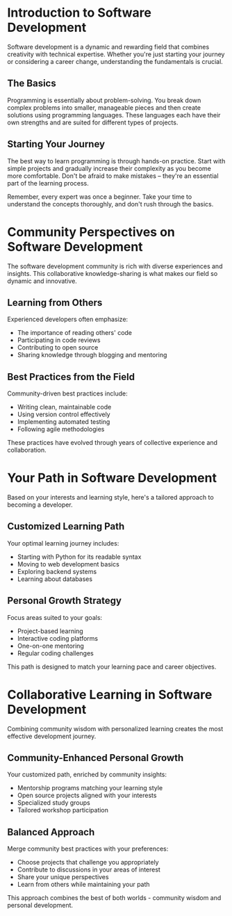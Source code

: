 <!-- DEFAULT START -->
# Introduction to Software Development

Software development is a dynamic and rewarding field that combines creativity with technical expertise. Whether you're just starting your journey or considering a career change, understanding the fundamentals is crucial.

## The Basics

Programming is essentially about problem-solving. You break down complex problems into smaller, manageable pieces and then create solutions using programming languages. These languages each have their own strengths and are suited for different types of projects.

## Starting Your Journey

The best way to learn programming is through hands-on practice. Start with simple projects and gradually increase their complexity as you become more comfortable. Don't be afraid to make mistakes – they're an essential part of the learning process.

Remember, every expert was once a beginner. Take your time to understand the concepts thoroughly, and don't rush through the basics.
<!-- DEFAULT END -->

<!-- CONTRIBUTIONS START -->
# Community Perspectives on Software Development

The software development community is rich with diverse experiences and insights. This collaborative knowledge-sharing is what makes our field so dynamic and innovative.

## Learning from Others

Experienced developers often emphasize:
- The importance of reading others' code
- Participating in code reviews
- Contributing to open source
- Sharing knowledge through blogging and mentoring

## Best Practices from the Field

Community-driven best practices include:
- Writing clean, maintainable code
- Using version control effectively
- Implementing automated testing
- Following agile methodologies

These practices have evolved through years of collective experience and collaboration.
<!-- CONTRIBUTIONS END -->

<!-- PERSONALIZATION START -->
# Your Path in Software Development

Based on your interests and learning style, here's a tailored approach to becoming a developer.

## Customized Learning Path

Your optimal learning journey includes:
- Starting with Python for its readable syntax
- Moving to web development basics
- Exploring backend systems
- Learning about databases

## Personal Growth Strategy

Focus areas suited to your goals:
- Project-based learning
- Interactive coding platforms
- One-on-one mentoring
- Regular coding challenges

This path is designed to match your learning pace and career objectives.
<!-- PERSONALIZATION END -->

<!-- BOTH START -->
# Collaborative Learning in Software Development

Combining community wisdom with personalized learning creates the most effective development journey.

## Community-Enhanced Personal Growth

Your customized path, enriched by community insights:
- Mentorship programs matching your learning style
- Open source projects aligned with your interests
- Specialized study groups
- Tailored workshop participation

## Balanced Approach

Merge community best practices with your preferences:
- Choose projects that challenge you appropriately
- Contribute to discussions in your areas of interest
- Share your unique perspectives
- Learn from others while maintaining your path

This approach combines the best of both worlds - community wisdom and personal development.
<!-- BOTH END -->